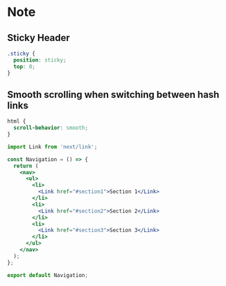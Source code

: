 # Note

## Sticky Header

```css
.sticky {
  position: sticky;
  top: 0;
}
```

## Smooth scrolling when switching between hash links

```css
html {
  scroll-behavior: smooth;
}
```

```jsx
import Link from 'next/link';

const Navigation = () => {
  return (
    <nav>
      <ul>
        <li>
          <Link href="#section1">Section 1</Link>
        </li>
        <li>
          <Link href="#section2">Section 2</Link>
        </li>
        <li>
          <Link href="#section3">Section 3</Link>
        </li>
      </ul>
    </nav>
  );
};

export default Navigation;
```